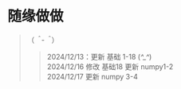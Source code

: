 #  **随缘做做**
> （*＾-＾*）
> >2024/12/13：更新 基础 1-18 (*^_^*)  
> >2024/12/16 修改 基础18 更新 numpy1-2   
> >2024/12/17 更新 numpy 3-4
